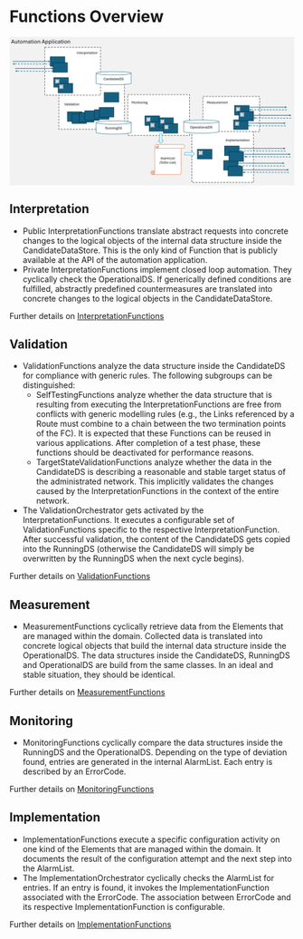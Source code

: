 # Functions Overview  

<img src="./diagrams/CategoriesOfFunctions.png" alt="CategoriesOfFunctions" width="700" style="display: block; margin: 0 auto"/>  

## Interpretation  
- Public InterpretationFunctions translate abstract requests into concrete changes to the logical objects of the internal data structure inside the CandidateDataStore. This is the only kind of Function that is publicly available at the API of the automation application.  
- Private InterpretationFunctions implement closed loop automation. They cyclically check the OperationalDS. If generically defined conditions are fulfilled, abstractly predefined countermeasures are translated into concrete changes to the logical objects in the CandidateDataStore.  

Further details on [InterpretationFunctions](./Interpretation/InterpretationFunctions.md)  

## Validation  
- ValidationFunctions analyze the data structure inside the CandidateDS for compliance with generic rules. The following subgroups can be distinguished:
  - SelfTestingFunctions analyze whether the data structure that is resulting from executing the InterpretationFunctions are free from conflicts with generic modelling rules (e.g., the Links referenced by a Route must combine to a chain between the two termination points of the FC). It is expected that these Functions can be reused in various applications. After completion of a test phase, these functions should be deactivated for performance reasons.  
  - TargetStateValidationFunctions analyze whether the data in the CandidateDS is describing a reasonable and stable target status of the administrated network. This implicitly validates the changes caused by the InterpretationFunctions in the context of the entire network.  
- The ValidationOrchestrator gets activated by the InterpretationFunctions. It executes a configurable set of ValidationFunctions specific to the respective InterpretationFunction. After successful validation, the content of the CandidateDS gets copied into the RunningDS (otherwise the CandidateDS will simply be overwritten by the RunningDS when the next cycle begins).  

Further details on [ValidationFunctions](./Validation/ValidationFunctions.md)  

## Measurement  
- MeasurementFunctions cyclically retrieve data from the Elements that are managed within the domain. Collected data is translated into concrete logical objects that build the internal data structure inside the OperationalDS. The data structures inside the CandidateDS, RunningDS and OperationalDS are build from the same classes. In an ideal and stable situation, they should be identical.  

Further details on [MeasurementFunctions](./Measurement/MeasurementFunctions.md)  

## Monitoring  
- MonitoringFunctions cyclically compare the data structures inside the RunningDS and the OperationalDS. Depending on the type of deviation found, entries are generated in the internal AlarmList. Each entry is described by an ErrorCode.  

Further details on [MonitoringFunctions](./Monitoring/MonitoringFunctions.md)  

## Implementation  
- ImplementationFunctions execute a specific configuration activity on one kind of the Elements that are managed within the domain. It documents the result of the configuration attempt and the next step into the AlarmList.  
- The ImplementationOrchestrator cyclically checks the AlarmList for entries. If an entry is found, it invokes the ImplementationFunction associated with the ErrorCode. The association between ErrorCode and its respective ImplementationFunction is configurable.  

Further details on [ImplementationFunctions](./Implementation/ImplementationFunctions.md)  
